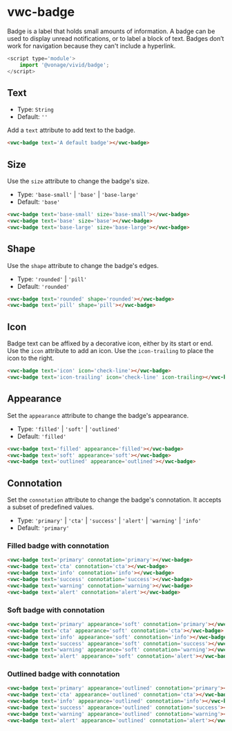 # vwc-badge

Badge is a label that holds small amounts of information.
A badge can be used to display unread notifications, or to label a block of text.
Badges don’t work for navigation because they can't include a hyperlink.

```js
<script type='module'>
    import '@vonage/vivid/badge';
</script>
```

## Text

- Type: `String`
- Default: `''`

Add a `text` attribute to add text to the badge.

```html preview
<vwc-badge text='A default badge'></vwc-badge>
```

## Size

Use the `size` attribute to change the badge's size.

- Type: `'base-small'` | `'base'` | `'base-large'`
- Default: `'base'`


```html preview
<vwc-badge text='base-small' size='base-small'></vwc-badge>
<vwc-badge text='base' size='base'></vwc-badge>
<vwc-badge text='base-large' size='base-large'></vwc-badge>
```

## Shape

Use the `shape` attribute to change the badge's edges.

- Type: `'rounded'` | `'pill'`
- Default: `'rounded'`

```html preview
<vwc-badge text='rounded' shape='rounded'></vwc-badge>
<vwc-badge text='pill' shape='pill'></vwc-badge>
```

## Icon

Badge text can be affixed by a decorative icon, either by its start or end. 
Use the `icon` attribute to add an icon. Use the `icon-trailing` to place the icon to the right.

```html preview
<vwc-badge text='icon' icon='check-line'></vwc-badge>
<vwc-badge text='icon-trailing' icon='check-line' icon-trailing></vwc-badge>
```

## Appearance

Set the `appearance` attribute to change the badge's appearance.

- Type: `'filled'` | `'soft'` | `'outlined'`
- Default: `'filled'`

```html preview
<vwc-badge text='filled' appearance='filled'></vwc-badge>
<vwc-badge text='soft' appearance='soft'></vwc-badge>
<vwc-badge text='outlined' appearance='outlined'></vwc-badge>
```

## Connotation

Set the `connotation` attribute to change the badge's connotation.
It accepts a subset of predefined values.

- Type: `'primary'` | `'cta'` | `'success'` | `'alert'` | `'warning'` | `'info'`
- Default: `'primary'`

### Filled badge with connotation

```html preview
<vwc-badge text='primary' connotation='primary'></vwc-badge>
<vwc-badge text='cta' connotation='cta'></vwc-badge>
<vwc-badge text='info' connotation='info'></vwc-badge>
<vwc-badge text='success' connotation='success'></vwc-badge>
<vwc-badge text='warning' connotation='warning'></vwc-badge>
<vwc-badge text='alert' connotation='alert'></vwc-badge>
```

### Soft badge with connotation

```html preview
<vwc-badge text='primary' appearance='soft' connotation='primary'></vwc-badge>
<vwc-badge text='cta' appearance='soft' connotation='cta'></vwc-badge>
<vwc-badge text='info' appearance='soft' connotation='info'></vwc-badge>
<vwc-badge text='success' appearance='soft' connotation='success'></vwc-badge>
<vwc-badge text='warning' appearance='soft' connotation='warning'></vwc-badge>
<vwc-badge text='alert' appearance='soft' connotation='alert'></vwc-badge>
```

### Outlined badge with connotation

```html preview
<vwc-badge text='primary' appearance='outlined' connotation='primary'></vwc-badge>
<vwc-badge text='cta' appearance='outlined' connotation='cta'></vwc-badge>
<vwc-badge text='info' appearance='outlined' connotation='info'></vwc-badge>
<vwc-badge text='success' appearance='outlined' connotation='success'></vwc-badge>
<vwc-badge text='warning' appearance='outlined' connotation='warning'></vwc-badge>
<vwc-badge text='alert' appearance='outlined' connotation='alert'></vwc-badge>
```